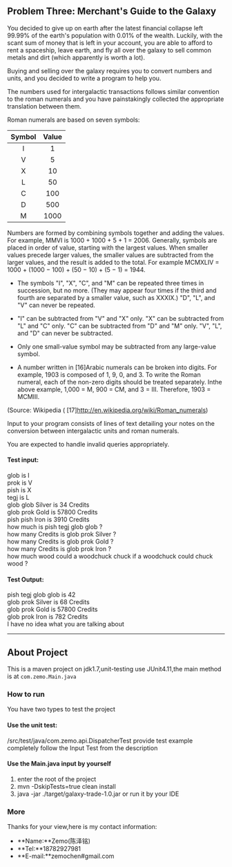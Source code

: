

## Problem Three: Merchant's Guide to the Galaxy

You decided to give up on earth after the latest financial collapse left 99.99% of the earth's population with 0.01% of the wealth. Luckily, with the scant sum of money that is left in your account, you are able to afford to rent a spaceship, leave earth, and fly all over the galaxy to sell common metals and dirt (which apparently is worth a lot).

Buying and selling over the galaxy requires you to convert numbers and units, and you decided to write a program to help you.

The numbers used for intergalactic transactions follows similar convention to the roman numerals and you have painstakingly collected the appropriate translation between them.

Roman numerals are based on seven symbols:

Symbol | Value 
:-----:| :---:  
	I	|	1   
	V	|	5 
	X	|	10	
	L	|	50
	C	|	100
	D	|	500
	M	|	1000
	
Numbers are formed by combining symbols together and adding the values. For example, MMVI is 1000 + 1000 + 5 + 1 = 2006. Generally, symbols are placed in order of value, starting with the largest values. When smaller values precede larger values, the smaller values are subtracted from the larger values, and the result is added to the total. For example MCMXLIV = 1000 + (1000 − 100) + (50 − 10) + (5 − 1) = 1944.

* The symbols "I", "X", "C", and "M" can be repeated three times in succession, but no more. (They may appear four times if the third and fourth are separated by a smaller value, such as XXXIX.) "D", "L", and "V" can never be repeated.



* "I" can be subtracted from "V" and "X" only. "X" can be subtracted from "L" and "C" only. "C" can be subtracted from "D" and "M" only. "V", "L", and "D" can never be subtracted.

* Only one small-value symbol may be subtracted from any large-value symbol.

* A number written in [16]Arabic numerals can be broken into digits. For example, 1903 is composed of 1, 9, 0, and 3. To write the Roman numeral, each of the non-zero digits should be treated separately. Inthe above example, 1,000 = M, 900 = CM, and 3 = III. Therefore, 1903 = MCMIII.

(Source: Wikipedia ( [17]<http://en.wikipedia.org/wiki/Roman_numerals>)

Input to your program consists of lines of text detailing your notes on the conversion between intergalactic units and roman numerals.

You are expected to handle invalid queries appropriately.

#### Test input:
glob is I<br>
prok is V<br>
pish is X<br>
tegj is L<br>
glob glob Silver is 34 Credits<br>
glob prok Gold is 57800 Credits<br>
pish pish Iron is 3910 Credits<br>
how much is pish tegj glob glob ?<br>
how many Credits is glob prok Silver ?<br>
how many Credits is glob prok Gold ?<br>
how many Credits is glob prok Iron ?<br>
how much wood could a woodchuck chuck if a woodchuck could chuck wood ?<br>

#### Test Output:
pish tegj glob glob is 42<br>
glob prok Silver is 68 Credits<br>
glob prok Gold is 57800 Credits<br>
glob prok Iron is 782 Credits<br>
I have no idea what you are talking about<br>

***

## About Project

This is a maven project on jdk1.7,unit-testing use JUnit4.11,the main method is at `com.zemo.Main.java`

### How to run

You have two types to test the project
#### Use the unit test:

/src/test/java/com.zemo.api.DispatcherTest provide test example completely follow the Input Test from the description 

#### Use the Main.java input by yourself


1. enter the root of the project
2. mvn -DskipTests=true clean install
3. java -jar ./target/galaxy-trade-1.0.jar or run it by your IDE

### More

Thanks for your view,here is my contact information:

* **Name:**Zemo(陈泽铭)
* **Tel:**18782927981
* **E-mail:**zemochen#gmail.com



	    
